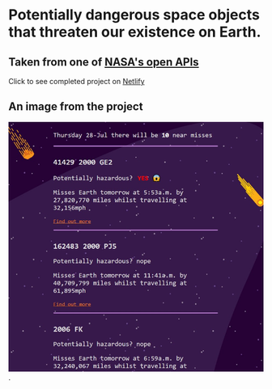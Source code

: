 # Potentially dangerous space objects that threaten our existence on Earth.
## Taken from one of [NASA's open APIs](https://api.nasa.gov)

Click to see completed project on [Netlify](https://unrivaled-stardust-7c7bb7.netlify.app)


## An image from the project
![space image](./src/img/space_for_readme.jpg "Space").